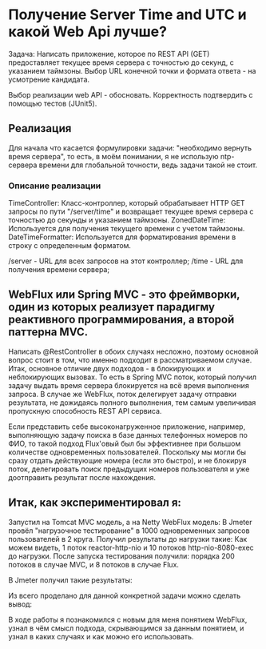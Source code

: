 # Получение Server Time and UTC и какой Web Api лучше?
Задача:
Написать приложение, которое по REST API (GET) предоставляет текущее время сервера с точностью до секунд, с указанием таймзоны.
Выбор URL конечной точки и формата ответа - на усмотрение кандидата.

Выбор реализации web API - обосновать.
Корректность подтвердить с помощью тестов (JUnit5).

## Реализация
Для начала что касается формулировки задачи: "необходимо вернуть время сервера", то есть, в моём понимании, 
я не использую ntp-сервера времени для глобальной точности, ведь задачи такой не стоит.
### Описание реализации
TimeController: Класс-контроллер, который обрабатывает HTTP GET запросы по пути "/server/time" и возвращает текущее время сервера
с точностью до секунды и указанием таймзоны.
ZonedDateTime: Используется для получения текущего времени с учетом таймзоны.
DateTimeFormatter: Используется для форматирования времени в строку с определенным форматом.

/server - URL для всех запросов на этот контроллер;
/time - URL для получения времени сервера;
## WebFlux или Spring MVC - это фреймворки, один из которых реализует парадигму реактивного программирования, а второй паттерна MVC.
Написать @RestController в обоих случаях несложно, поэтому основной вопрос стоит в том, что именно подходит в рассматриваемом случае.
Итак, основное отличие двух подходов - в блокирующих и неблокирующих вызовах. То есть в Spring MVC поток, который получил задачу 
выдать время сервера блокируется на всё время выполнения запроса. В случае же WebFlux, поток делегирует задачу отправки результата, 
не дожидаясь полного выполнения, тем самым увеличивая пропускную способность REST API сервиса.

Если представить себе высоконагруженное приложение, например, выполняющую задачу поиска в базе данных телефонных номеров по ФИО,
то такой подход Flux'овый был бы эффективнее при большом количестве одновременных пользователей. Поскольку мы могли бы сразу отдать 
действующие номера (если это быстро), и не блокируя поток, делегировать поиск предыдущих номеров пользователя и уже доотправить 
результат после нахождения.

## Итак, как экспериментировал я:
Запустил на Tomcat MVC модель, а на Netty WebFlux модель: В Jmeter провёл "нагрузочное тестирование" в 1000 одновременных 
запросов пользователей в 2 круга. Получил результаты до нагрузки такие:
Как можем видеть, 1 поток reactor-http-nio и 10 потоков http-nio-8080-exec до нагрузки.
После запуска тестирования получили: 
порядка 200 потоков в случае MVC, и 8 потоков в случае Flux.

В Jmeter получил такие результаты:

Из всего проделано для данной конкретной задачи можно сделать вывод:

В ходе работы я познакомился с новым для меня понятием WebFlux, узнал в чём смысл подхода, скрывающимся за данным понятием,
и узнал в каких случаях и как можно его использовать.